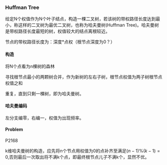 ### Huffman Tree

给定N个权值作为N个叶子结点，构造一棵二叉树，若该树的带权路径长度达到最小，称这样的二叉树为最优二叉树，也称为哈夫曼树(Huffman Tree)。哈夫曼树是带权路径长度最短的树，权值较大的结点离根较近。

节点的带权路径长度为：深度*点权（根节点深度为0？）

#### 构造

将N个点看为n棵树的森林

寻找根节点最小的两颗树合并，作为新树的左右子树，根节点权值为两子树根节点权值之和

重复，直到只剩一棵树，即为哈夫曼树。

#### 哈夫曼编码

左分支编零，右编一，权值为出现频率。

#### Problem

P2168

k维哈夫曼树的构造，应先将n个节点用权值为0的点补齐至满足$(n-1)\%(k-1)=0$,否则最后一次取出将不满k个点，即最终根节点儿子不满k个，显然不优。
